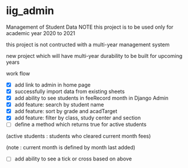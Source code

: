 # iig_admin
Management of Student Data
NOTE this project is to be used only for academic year 2020 to 2021

this project is not contructed with a multi-year management system

new project which will have  multi-year durability to be built for upcoming years


work flow

- [x] add link to admin in home page
- [x] successfully import data from existing sheets
- [x] add ability to see students in feeRecord month in Django Admin
- [x] add feature: search by student name 
- [x] add feature: sort by grade and acadTarget
- [x] add feature: filter by class, study center and section 
- [ ] define a method which returns true for active students 

(active students : students who cleared current month fees) 

(note : current month is defined by month last added)

- [ ] add ability to see a tick or cross based on above 

